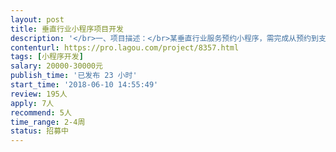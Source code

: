 ```yaml
---                
layout: post       
title: 垂直行业小程序项目开发           
description: '</br>一、项目描述：</br>某垂直行业服务预约小程序，需完成从预约到支付整个环节。</br>三端：消费者端、员工端、管理端</br></br></br>二、主要功能点：</br>门店管理、员工管理、订单管理、附近到门店、预约、支付功能、消息通知、</br> </br></br>三、可参考产品：</br>优剪</br></br>四、人员要求：</br>1、有相关小程序开发经验；</br>2、精通Java，熟悉Angular、Wepy等技术，熟练使用MySQL等关系型数据库等；</br>3、良好的沟通能力和契约精神。</br>4.   最好是深圳地区</br>'     
contenturl: https://pro.lagou.com/project/8357.html      
tags: [小程序开发]            
salary: 20000-30000元          
publish_time: '已发布 23 小时'         
start_time: '2018-06-10 14:55:49'           
review: 195人                   
apply: 7人                   
recommend: 5人                   
time_range: 2-4周              
status: 招募中                  
---                 
```

